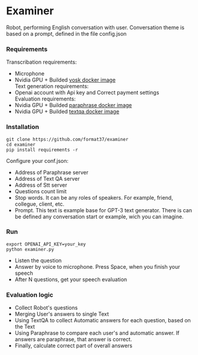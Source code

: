 # Examiner
Robot, performing English conversation with user. Conversation theme is based on a prompt, defined in the file config.json
### Requirements
Transcribation requirements:  
* Microphone  
* Nvidia GPU + Builded [vosk docker image](https://github.com/format37/stt)  
Text generation requirements:  
* Openai account with Api key and Correct payment settings  
Evaluation requirements:  
* Nvidia GPU + Builded [paraphrase docker image](https://github.com/format37/nlp)  
* Nvidia GPU + Builded [textqa docker image](https://github.com/format37/nlp)  
### Installation
```
git clone https://github.com/format37/examiner
cd examiner
pip install requirements -r
```
Configure your conf.json:
* Address of Paraphrase server
* Address of Text QA server
* Address of Stt server
* Questions count limit
* Stop words. It can be any roles of speakers. For example, friend, collegue, client, etc.
* Prompt. This text is example base for GPT-3 text generator. There is can be defined any conversation start or example, wich you can imagine.
### Run
```
export OPENAI_API_KEY=your_key
python examiner.py
```
* Listen the question  
* Answer by voice to microphone. Press Space, when you finish your speech  
* After N questions, get your speech evaluation  
### Evaluation logic
* Collect Robot's questions
* Merging User's answers to single Text
* Using TextQA to collect Automatic answers for each question, based on the Text
* Using Paraphrase to compare each user's and automatic answer. If answers are paraphrase, that answer is correct.
* Finally, calculate correct part of overall answers
